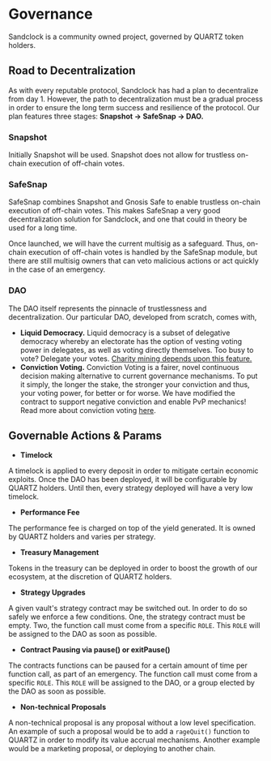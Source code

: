 # Governance

Sandclock is a community owned project, governed by QUARTZ token holders.

## Road to Decentralization

As with every reputable protocol, Sandclock has had a plan to decentralize from day 1. However, the path to decentralization must be a gradual process in order to ensure the long term success and resilience of the protocol. Our plan features three stages: **Snapshot → SafeSnap → DAO.**

### **Snapshot**

Initially Snapshot will be used. Snapshot does not allow for trustless on-chain execution of off-chain votes.

### SafeSnap

SafeSnap combines Snapshot and Gnosis Safe to enable trustless on-chain execution of off-chain votes. This makes SafeSnap a very good decentralization solution for Sandclock, and one that could in theory be used for a long time.

Once launched, we will have the current multisig as a safeguard. Thus, on-chain execution of off-chain votes is handled by the SafeSnap module, but there are still multisig owners that can veto malicious actions or act quickly in the case of an emergency. &#x20;

### DAO

The DAO itself represents the pinnacle of trustlessness and decentralization. Our particular DAO, developed from scratch, comes with,

* **Liquid Democracy.** Liquid democracy is a subset of delegative democracy whereby an electorate has the option of vesting voting power in delegates, as well as voting directly themselves. Too busy to vote? Delegate your votes. [Charity mining depends upon this feature.](allocation.md#charity-mining-permalocked-tokens)
* **Conviction Voting.** Conviction Voting is a fairer, novel continuous decision making alternative to current governance mechanisms. To put it simply, the longer the stake, the stronger your conviction and thus, your voting power, for better or for worse. We have modified the contract to support negative conviction and enable PvP mechanics! Read more about conviction voting [here](https://medium.com/commonsstack/conviction-voting-a-novel-continuous-decision-making-alternative-to-governance-62e215ad2b3d).

## Governable Actions & Params

* **Timelock**

A timelock is applied to every deposit in order to mitigate certain economic exploits. Once the DAO has been deployed, it will be configurable by QUARTZ holders. Until then, every strategy deployed will have a very low timelock.

* **Performance Fee**

The performance fee is charged on top of the yield generated. It is owned by QUARTZ holders and varies per strategy.

* **Treasury Management**

Tokens in the treasury can be deployed in order to boost the growth of our ecosystem, at the discretion of QUARTZ holders.

* **Strategy Upgrades**

A given vault's strategy contract may be switched out. In order to do so safely we enforce a few conditions. One, the strategy contract must be empty. Two, the function call must come from a specific `ROLE`. This `ROLE` will be assigned to the DAO as soon as possible.

* **Contract Pausing via pause() or exitPause()**

The contracts functions can be paused for a certain amount of time per function call, as part of an emergency. The function call must come from a specific `ROLE`. This `ROLE` will be assigned to the DAO, or a group elected by the DAO as soon as possible.

* **Non-technical Proposals**

A non-technical proposal is any proposal without a low level specification. An example of such a proposal would be to add a `rageQuit()` function to QUARTZ in order to modify its value accrual mechanisms. Another example would be a marketing proposal, or deploying to another chain.

##
